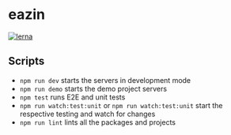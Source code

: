 # eazin

[![lerna](https://img.shields.io/badge/maintained%20with-lerna-cc00ff.svg)](https://lerna.js.org/)

## Scripts

* `npm run dev` starts the servers in development mode
* `npm run demo` starts the demo project servers
* `npm test` runs E2E and unit tests
* `npm run watch:test:unit` or `npm run watch:test:unit` start the
  respective testing and watch for changes
* `npm run lint` lints all the packages and projects
